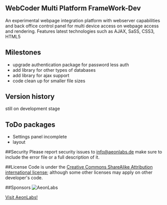 ## WebCoder Multi Platform FrameWork-Dev
An experimental webpage integration platform with webserver capabilities and back office control panel for multi device access on webpage access and rendering.
Features latest technologies such as AJAX, SaSS, CSS3, HTML5

## Milestones
- upgrade authentication package for password less auth
- add library for other types of databases
- add library for ajax support
- code clean up for smaller file sizes

## Version history
still on development stage

## ToDo packages
- Settings panel incomplete
- layout


##Security
Please report security issues to info@aeonlabs.de make sure to include the error file or a full description of it.

##License
Code is under the [Creative Commons ShareAlike Attribution international license](http://creativecommons.org/licenses/by-sa/4.0/); although some other licenses may apply on other developer's code.

##Sponsors
![AeonLabs](https://camo.githubusercontent.com/b26e187b5d8dd49b81fa17cb99f1d64e41a89a9b/687474703a2f2f61656f6e6c6162732e64652f6d61696e2f636f6e74656e74732f696d616765732f6c6f676f2e706e67)

[Visit AeonLabs!](http://www.aeonlabs.de)
